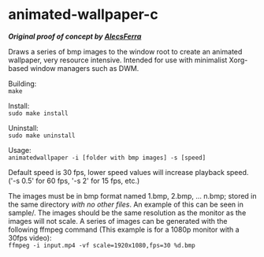 # animated-wallpaper-c
___Original proof of concept by [AlecsFerra](https://gist.github.com/AlecsFerra/ef1cc008990319f3b676eb2d8aa89903)___

Draws a series of bmp images to the window root to create an animated wallpaper, very resource intensive. Intended for use with minimalist Xorg-based window managers such as DWM.

Building:  
```make```

Install:  
```sudo make install```

Uninstall:  
```sudo make uninstall```

Usage:  
```animatedwallpaper -i [folder with bmp images] -s [speed]```

Default speed is 30 fps, lower speed values will increase playback speed. ('-s 0.5' for 60 fps, '-s 2' for 15 fps, etc.)

The images must be in bmp format named 1.bmp, 2.bmp, ... n.bmp; stored in the same directory *with no other files*. An example of this can be seen in sample/. 
The images should be the same resolution as the monitor as the images will not scale. A series of images can be generated with the following ffmpeg command (This example is for a 1080p monitor with a 30fps video):  
```ffmpeg -i input.mp4 -vf scale=1920x1080,fps=30 %d.bmp```  



